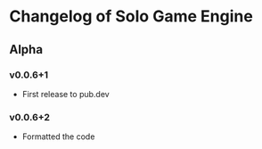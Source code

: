 # Changelog of Solo Game Engine

## Alpha

### v0.0.6+1

- First release to pub.dev

### v0.0.6+2

- Formatted the code
